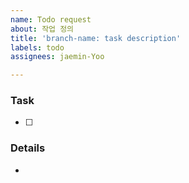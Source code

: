 ```yaml
---
name: Todo request
about: 작업 정의
title: 'branch-name: task description'
labels: todo
assignees: jaemin-Yoo

---
```


### Task
- [ ]

### Details
-
